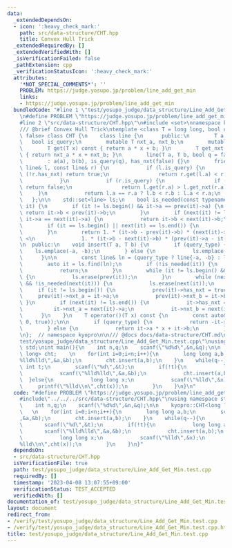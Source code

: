 ```yaml
---
data:
  _extendedDependsOn:
  - icon: ':heavy_check_mark:'
    path: src/data-structure/CHT.hpp
    title: Convex Hull Trick
  _extendedRequiredBy: []
  _extendedVerifiedWith: []
  _isVerificationFailed: false
  _pathExtension: cpp
  _verificationStatusIcon: ':heavy_check_mark:'
  attributes:
    '*NOT_SPECIAL_COMMENTS*': ''
    PROBLEM: https://judge.yosupo.jp/problem/line_add_get_min
    links:
    - https://judge.yosupo.jp/problem/line_add_get_min
  bundledCode: "#line 1 \"test/yosupo_judge/data_structure/Line_Add_Get_Min.test.cpp\"\
    \n#define PROBLEM \"https://judge.yosupo.jp/problem/line_add_get_min\"\n#include<iostream>\n\
    #line 2 \"src/data-structure/CHT.hpp\"\n#include <set>\nnamespace kyopro {\n\n\
    /// @brief Convex Hull Trick\ntemplate <class T = long long, bool query_type =\
    \ false> class CHT {\n    class line {\n      public:\n        T a, b;\n     \
    \   bool is_query;\n        mutable T nxt_a, nxt_b;\n        mutable bool has_nxt;\n\
    \        T get(T x) const { return a * x + b; }\n        T get_nxt(T x) const\
    \ { return nxt_a * x + nxt_b; }\n        line(T a, T b, bool q = false)\n    \
    \        : a(a), b(b), is_query(q), has_nxt(false) {}\n        friend bool operator<(const\
    \ line& l, const line& r) {\n            if (l.is_query) {\n                if\
    \ (!r.has_nxt) return true;\n                return r.get(l.a) < r.get_nxt(l.a);\n\
    \            }\n            if (r.is_query) {\n                if (!l.has_nxt)\
    \ return false;\n                return l.get(r.a) > l.get_nxt(r.a);\n       \
    \     }\n            return l.a == r.a ? l.b < r.b : l.a < r.a;\n        }\n \
    \   };\n\n    std::set<line> ls;\n    bool is_needed(const typename std::set<line>::iterator&\
    \ it) {\n        if (it != ls.begin() && it->a == prev(it)->a) {\n           \
    \ return it->b < prev(it)->b;\n        }\n        if (next(it) != ls.end() &&\
    \ it->a == next(it)->a) {\n            return it->b < next(it)->b;\n        }\n\
    \        if (it == ls.begin() || next(it) == ls.end()) {\n            return true;\n\
    \        }\n        return 1. * (it->b - prev(it)->b) * (next(it)->a - it->a)\
    \ <\n               1. * (it->b - next(it)->b) * (prev(it)->a - it->a);\n    }\n\
    \n  public:\n    void insert(T a, T b) {\n        if (query_type) {\n        \
    \    ls.emplace(-a, -b);\n        } else {\n            ls.emplace(a, b);\n  \
    \      }\n\n        const line& ln = (query_type ? line{-a, -b} : line{a, b});\n\
    \        auto it = ls.find(ln);\n        if (!is_needed(it)) {\n            ls.erase(it);\n\
    \            return;\n        }\n        while (it != ls.begin() && !is_needed(prev(it)))\
    \ {\n            ls.erase(prev(it));\n        }\n        while (next(it) != ls.end()\
    \ && !is_needed(next(it))) {\n            ls.erase(next(it));\n        }\n   \
    \     if (it != ls.begin()) {\n            prev(it)->has_nxt = true;\n       \
    \     prev(it)->nxt_a = it->a;\n            prev(it)->nxt_b = it->b;\n       \
    \ }\n        if (next(it) != ls.end()) {\n            it->has_nxt = true;\n  \
    \          it->nxt_a = next(it)->a;\n            it->nxt_b = next(it)->b;\n  \
    \      }\n    }\n    T operator()(T x) const {\n        const auto& it = ls.lower_bound(line(x,\
    \ 0, true));\n\n        if (query_type) {\n            return -it->a * x - it->b;\n\
    \        } else {\n            return it->a * x + it->b;\n        }\n    }\n};\n\
    \n};  // namespace kyopro\n\n/// @docs docs/data-structure/CHT.md\n#line 4 \"\
    test/yosupo_judge/data_structure/Line_Add_Get_Min.test.cpp\"\nusing namespace\
    \ std;\nint main(){\n    int n,q;\n    scanf(\"%d%d\",&n,&q);\n\n    kyopro::CHT<long\
    \ long> cht;    \n    for(int i=0;i<n;i++){\n        long long a,b;\n        scanf(\"\
    %lld%lld\",&a,&b);\n        cht.insert(a,b);\n    }\n    while(q--){\n       \
    \ int t;\n        scanf(\"%d\",&t);\n        if(!t){\n            long long a,b;\n\
    \            scanf(\"%lld%lld\",&a,&b);\n            cht.insert(a,b);\n      \
    \  }else{\n            long long x;\n            scanf(\"%lld\",&x);\n       \
    \     printf(\"%lld\\n\",cht(x));\n        }\n    }\n}\n"
  code: "#define PROBLEM \"https://judge.yosupo.jp/problem/line_add_get_min\"\n#include<iostream>\n\
    #include\"../../../src/data-structure/CHT.hpp\"\nusing namespace std;\nint main(){\n\
    \    int n,q;\n    scanf(\"%d%d\",&n,&q);\n\n    kyopro::CHT<long long> cht; \
    \   \n    for(int i=0;i<n;i++){\n        long long a,b;\n        scanf(\"%lld%lld\"\
    ,&a,&b);\n        cht.insert(a,b);\n    }\n    while(q--){\n        int t;\n \
    \       scanf(\"%d\",&t);\n        if(!t){\n            long long a,b;\n     \
    \       scanf(\"%lld%lld\",&a,&b);\n            cht.insert(a,b);\n        }else{\n\
    \            long long x;\n            scanf(\"%lld\",&x);\n            printf(\"\
    %lld\\n\",cht(x));\n        }\n    }\n}"
  dependsOn:
  - src/data-structure/CHT.hpp
  isVerificationFile: true
  path: test/yosupo_judge/data_structure/Line_Add_Get_Min.test.cpp
  requiredBy: []
  timestamp: '2023-04-08 13:07:55+09:00'
  verificationStatus: TEST_ACCEPTED
  verifiedWith: []
documentation_of: test/yosupo_judge/data_structure/Line_Add_Get_Min.test.cpp
layout: document
redirect_from:
- /verify/test/yosupo_judge/data_structure/Line_Add_Get_Min.test.cpp
- /verify/test/yosupo_judge/data_structure/Line_Add_Get_Min.test.cpp.html
title: test/yosupo_judge/data_structure/Line_Add_Get_Min.test.cpp
---
```

